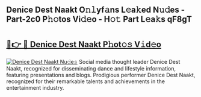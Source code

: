## Denice Dest Naakt O𝚗𝚕yf𝚊ns L𝚎a𝚔ed N𝚞𝚍es - Part-2c0 P𝚑𝚘tos Vi𝚍𝚎o - H𝚘𝚝 Part L𝚎a𝚔s qF8gT

# <h2><a href="http://kff35l.oniu.top/?m=Denice+Dest+Naakt">🔗👉 🔴 Denice Dest Naakt P𝚑ot𝚘𝚜 V𝚒d𝚎o</a></h2>

[![Denice Dest Naakt Nu𝚍e𝚜](https://i.imgur.com/0qMVB7G.gif)](http://kff35l.oniu.top/?m=Denice+Dest+Naakt)
Social media thought leader Denice Dest Naakt, recognized for disseminating dance and lifestyle information, featuring presentations and blogs. Prodigious performer Denice Dest Naakt, recognized for their remarkable talents and achievements in the entertainment industry.  
